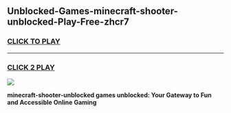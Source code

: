 
## Unblocked-Games-minecraft-shooter-unblocked-Play-Free-zhcr7
<h3>
<a href="https://premium76.site?title=minecraft-shooter-unblocked&ref=23A">CLICK TO PLAY</a></h3>
<hr>

<h3>
<a href="https://premium76.site?title=minecraft-shooter-unblocked&ref=23A">CLICK 2 PLAY</a>
  
</h3>

<a href="https://premium76.site?title=minecraft-shooter-unblocked&ref=23A"><img src="https://clearcache.store/games.png"></a>


**minecraft-shooter-unblocked games unblocked: Your Gateway to Fun and Accessible Online Gaming**
